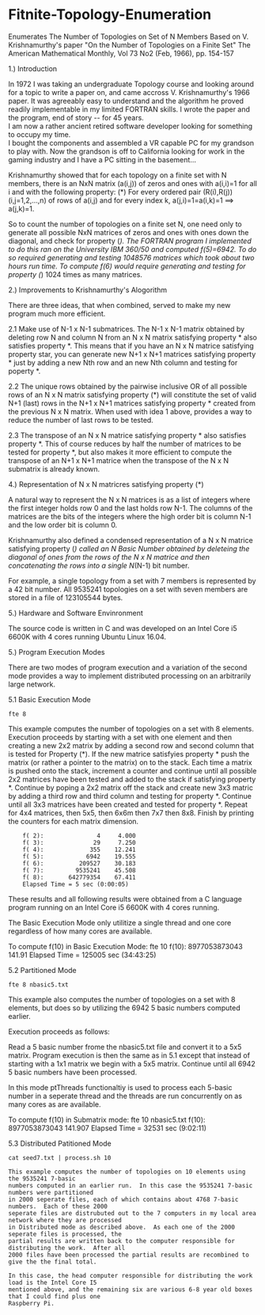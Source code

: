 # Fitnite-Topology-Enumeration
Enumerates The Number of Topologies on Set of N Members
Based on V. Krishnamurthy's paper "On the Number of Topologies on a Finite Set"
The American Mathematical Monthly, Vol 73 No2 (Feb, 1966), pp. 154-157

1.) Introduction

In 1972 I was taking an undergraduate Topology course and looking around for a
topic to write a paper on, and came accross V. Krishnamurthy's 1966 paper.  It was
agreeably easy to understand and the algorithm he proved readily implementable in my
limited FORTRAN skills.  I wrote the paper and the program, end of story -- for 45 years.  
I am now a rather ancient retired software developer looking for something to occupy my time.  
I bought the components and assembled a VR capable PC for my grandson to play with.  Now the 
grandson is off to California looking for work in the gaming industry and I have a PC 
sitting in the basement...

Krishnamurthy showed that for each topology on a finite set with N members, there is an
NxN matrix (a(i,j)) of zeros and ones with a(i,i)=1 for all i and with the following 
property: (*) For every ordered pair (R(i),R(j)) (i,j=1,2,...,n) of rows of a(i,j)
and for every index k, a(j,i)=1=a(i,k)=1  ==> a(j,k)=1.  

So to count the number of topologies on a finite set N, one need only to generate all
possible NxN matrices of zeros and ones with ones down the diagonal, and check for
property (*).  The FORTRAN program I implemented to do this ran on the University IBM 360/50 and 
computed f(5)=6942. To do so required generating and testing 1048576 matrices which took about 
two hours run time.  To compute f(6) would require generating and testing for property (*) 
1024 times as many matrices.

2.) Improvements to Krishnamurthy's Alogorithm

There are three ideas, that when combined, served to make my new program much more efficient.

2.1 Make use of N-1 x N-1 submatrices.  The N-1 x N-1 matrix obtained by deleting row N
    and column N from an N x N matrix satisfying property * also satisfies property *.
    This means that if you have an N x N matrice satisfying property star, you can
    generate new N+1 x N+1 matrices satisfying property *  just by adding a new Nth row
    and an new Nth column and testing for poperty *.

2.2 The unique rows obtained by the pairwise inclusive OR of all possible rows of an
    N x N matrix satisfying property (*) will constitute the set of valid N+1 (last) 
    rows in the N+1 x N+1 matrices satisfying property * created from the previous N x N matrix.
    When used with idea 1 above, provides a way to reduce the number of last rows to be tested.
   
2.3 The transpose of an N x N matrice satisfying property * also satisfies property *. 
    This of course reduces by half the number of matrices to be tested for property *,
    but also makes it more efficient to compute the transpose of an N+1 x N+1 matrice
    when the transpose of the N x N submatrix is already known.
    
4.) Representation of N x N matricres satisfying property (*)

A natural way to represent the N x N matrices is as a list of integers where the first
integer holds row 0 and the last holds row N-1.  The columns of the matrices are the bits
of the integers where the high order bit is column N-1 and the low order bit is column 0.

Krishnamurthy also defined a condensed representation of a N x N matrice satisfying property
(*) called an N Basic Number obtained by deleteing the diagonal of ones from the rows of the
N x N matrice and then concatenating the rows into a single N*(N-1) bit number.

For example, a single topology from a set with 7 members is represented by a 42 bit number.
All 9535241 topologies on a set with seven members are stored in a file of 123105544 bytes.

5.)  Hardware and Software Envinronment

The source code is written in C and was developed on an Intel Core i5 6600K with 4 cores
running Ubuntu Linux 16.04.  

5.) Program Execution Modes

There are two modes of program execution and a variation of the second mode provides a way to
implement distributed processing on an arbitrarily large network.

5.1 Basic Execution Mode

    fte 8

This example computes the number of topologies on a set with 8 elements.  Execution proceeds by
starting with a set with one element and then creating a new 2x2 matrix by adding a second row 
and second column that is tested for Property (*).  If the new matrice satisfyies property * push 
the matrix (or rather a pointer to the matrix) on to the stack.  Each time a matrix is pushed onto 
the stack, increment a counter and continue until all possible 2x2 matrices have been tested and 
added to the stack if satisfying property *.  Continue by poping a 2x2 matrix off the stack
and create new 3x3 matric by adding a third row and third column and testing for property *.
Continue until all 3x3 matrices have been created and tested for property *.  Repeat for 4x4
matrices, then 5x5, then 6x6m then 7x7 then 8x8.  Finish by printing the counters for each matrix
dimension.

        f( 2):               4     4.000
        f( 3):              29     7.250
        f( 4):             355    12.241
        f( 5):            6942    19.555
        f( 6):          209527    30.183
        f( 7):         9535241    45.508
        f( 8):       642779354    67.411
        Elapsed Time = 5 sec (0:00:05)
        
These results and all following results were obtained from a C language program running on an Intel 
Core i5 6600K with 4 cores running.


The Basic Execution Mode only utilitize a single thread and one core regardless of how many cores
are available.

To compute f(10) in Basic Execution Mode:
        fte 10
        f(10):   8977053873043   141.91
        Elapsed Time = 125005 sec (34:43:25)

5.2 Partitioned Mode

    fte 8 nbasic5.txt

This example also computes the number of topologies on a set with 8 elements, but does so by
utilizing the 6942 5 basic numbers computed earlier.

Execution proceeds as follows:

Read a 5 basic number frome the nbasic5.txt file and convert it to a 5x5 matrix.
Program execution is then the same as in 5.1 except that instead of starting with a 1x1
matrix we begin with a 5x5 matrix. Continue until all 6942 5 basic numbers have been
processed.

In this mode ptThreads functionaltiy is used to process each 5-basic number in a seperate
thread and the threads are run concurrently on as many cores as are available.

To compute f(10) in Submatrix mode:
    fte 10 nbasic5.txt
    f(10):   8977053873043   141.907
    Elapsed Time = 32531 sec (9:02:11)

5.3  Distributed Patitioned Mode

    cat seed7.txt | process.sh 10
    
    This example computes the number of topologies on 10 elements using the 9535241 7-basic
    numbers computed in an earlier run.  In this case the 9535241 7-basic numbers were partitioned
    in 2000 seperate files, each of which contains about 4768 7-basic numbers.  Each of these 2000
    seperate files are distrubuted out to the 7 computers in my local area network where they are processed
    in Distributed mode as described above.  As each one of the 2000 seperate files is processed, the 
    partial results are written back to the computer responsible for distributing the work.  After all 
    2000 files have been processed the partial results are recombined to give the the final total.
    
    In this case, the head computer responsible for distributing the work load is the Intel Core I5
    mentioned above, and the remaining six are various 6-8 year old boxes that I could find plus one
    Raspberry Pi.
    








     



